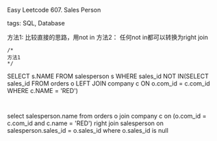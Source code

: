 
Easy Leetcode 607. Sales Person

tags: SQL, Database

方法1:
比较直接的思路，用not in
方法2：
任何not in都可以转换为right join



```
/*
方法1
*/
```
SELECT s.NAME 
FROM   salesperson s 
WHERE  sales_id NOT IN(SELECT sales_id 
                       FROM   orders o 
                              LEFT JOIN company c 
                                     ON o.com_id = c.com_id 
                       WHERE  c.NAME = 'RED') 
```


```
select salesperson.name
from orders o join company c on (o.com_id = c.com_id and c.name = 'RED')
right join salesperson on salesperson.sales_id = o.sales_id
where o.sales_id is null
